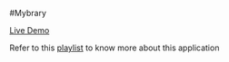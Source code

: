#Mybrary

[Live Demo](http://my-lab01.herokuapp.com/)

Refer to this [playlist](https://www.youtube.com/playlist?list=PLZlA0Gpn_vH8jbFkBjOuFjhxANC63OmXM) to know more about this application
